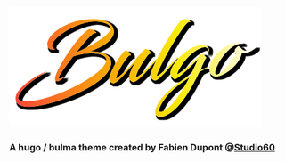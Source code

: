 
![Bulgo](site/static/img/bulgo-logotype.svg)

### A hugo / bulma theme created by Fabien Dupont @[Studio60](https://studio60.ch)

